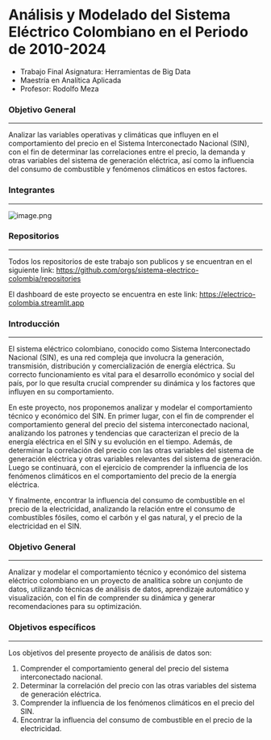 #  Análisis y Modelado del Sistema Eléctrico Colombiano en el Periodo de 2010-2024

- Trabajo Final Asignatura: Herramientas de Big Data
- Maestría en Analítica Aplicada
- Profesor: Rodolfo Meza

### Objetivo General
-----
Analizar las variables operativas y climáticas que influyen en el comportamiento del precio en el Sistema Interconectado Nacional (SIN), con el fin de determinar las correlaciones entre el precio, la demanda y otras variables del sistema de generación eléctrica, así como la influencia del consumo de combustible y fenómenos climáticos en estos factores.


### **Integrantes**
------

![image.png](./img/integrantes.png)

### **Repositorios**
----

Todos los repositorios de este trabajo son publicos y se encuentran en el siguiente link:
https://github.com/orgs/sistema-electrico-colombia/repositories


El dashboard de este proyecto se encuentra en este link: https://electrico-colombia.streamlit.app

### **Introducción**
------

El sistema eléctrico colombiano, conocido como Sistema Interconectado Nacional (SIN), es una red compleja que involucra la generación, transmisión, distribución y comercialización de energía eléctrica. Su correcto funcionamiento es vital para el desarrollo económico y social del país, por lo que resulta crucial comprender su dinámica y los factores que influyen en su comportamiento.

En este proyecto, nos proponemos analizar y modelar el comportamiento técnico y económico del SIN.  En primer lugar, con el fin de comprender el comportamiento general del precio del sistema interconectado nacional, analizando los patrones y tendencias que caracterizan el precio de la energía eléctrica en el SIN y su evolución en el tiempo.  Además, de determinar la correlación del precio con las otras variables del sistema de generación eléctrica y otras variables relevantes del sistema de generación.  Luego se continuará, con el ejercicio de comprender la influencia de los fenómenos climáticos en el comportamiento del precio de la energía eléctrica.

Y finalmente, encontrar la influencia del consumo de combustible en el precio de la electricidad, analizando la relación entre el consumo de combustibles fósiles, como el carbón y el gas natural, y el precio de la electricidad en el SIN.

### **Objetivo General**
---

Analizar y modelar el comportamiento técnico y económico del sistema eléctrico colombiano en un proyecto de analitica sobre un conjunto de datos,  utilizando técnicas de análisis de datos, aprendizaje automático y visualización, con el fin de comprender su dinámica y generar recomendaciones para su optimización.

### **Objetivos específicos**
---

Los objetivos del presente proyecto de análisis de datos son:

1. Comprender el comportamiento general del precio del sistema interconectado nacional.
2. Determinar la correlación del precio con las otras variables del sistema de generación eléctrica.
3. Comprender la influencia de los fenómenos climáticos en el precio del SIN.
4. Encontrar la influencia del consumo de combustible en el precio de la electricidad.